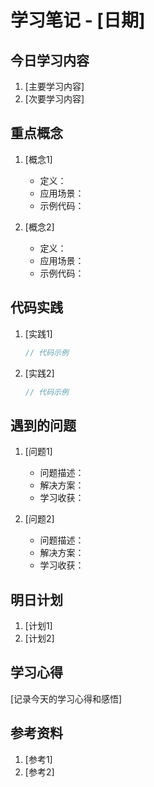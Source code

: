 # 学习笔记 - [日期]

## 今日学习内容
1. [主要学习内容]
2. [次要学习内容]

## 重点概念
1. [概念1]
   - 定义：
   - 应用场景：
   - 示例代码：

2. [概念2]
   - 定义：
   - 应用场景：
   - 示例代码：

## 代码实践
1. [实践1]
   ```cpp
   // 代码示例
   ```

2. [实践2]
   ```cpp
   // 代码示例
   ```

## 遇到的问题
1. [问题1]
   - 问题描述：
   - 解决方案：
   - 学习收获：

2. [问题2]
   - 问题描述：
   - 解决方案：
   - 学习收获：

## 明日计划
1. [计划1]
2. [计划2]

## 学习心得
[记录今天的学习心得和感悟]

## 参考资料
1. [参考1]
2. [参考2] 